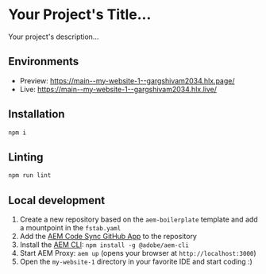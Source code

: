# Your Project's Title...
Your project's description...

## Environments
- Preview: https://main--my-website-1--gargshivam2034.hlx.page/
- Live: https://main--my-website-1--gargshivam2034.hlx.live/

## Installation

```sh
npm i
```

## Linting

```sh
npm run lint
```

## Local development

1. Create a new repository based on the `aem-boilerplate` template and add a mountpoint in the `fstab.yaml`
1. Add the [AEM Code Sync GitHub App](https://github.com/apps/aem-code-sync) to the repository
1. Install the [AEM CLI](https://github.com/adobe/helix-cli): `npm install -g @adobe/aem-cli`
1. Start AEM Proxy: `aem up` (opens your browser at `http://localhost:3000`)
1. Open the `my-website-1` directory in your favorite IDE and start coding :)

